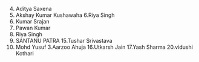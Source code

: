 4. Aditya Saxena
5. Akshay Kumar Kushawaha
6.Riya Singh
7. Kumar Srajan
10. Pawan Kumar
11. Riya Singh
12. SANTANU PATRA
15.Tushar Srivastava
9. Mohd Yusuf
3.Aarzoo Ahuja
16.Utkarsh Jain
17.Yash Sharma
20.vidushi Kothari
